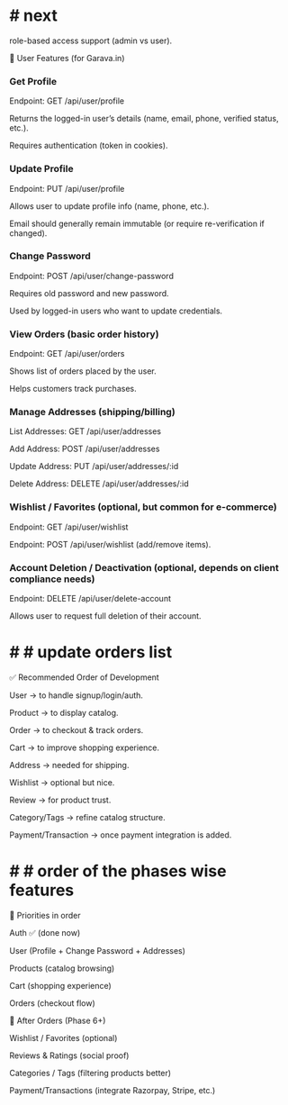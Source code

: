 # # next

role-based access support (admin vs user).


📌 User Features (for Garava.in)

### Get Profile

Endpoint: GET /api/user/profile

Returns the logged-in user’s details (name, email, phone, verified status, etc.).

Requires authentication (token in cookies).

### Update Profile

Endpoint: PUT /api/user/profile

Allows user to update profile info (name, phone, etc.).

Email should generally remain immutable (or require re-verification if changed).

### Change Password

Endpoint: POST /api/user/change-password

Requires old password and new password.

Used by logged-in users who want to update credentials.

### View Orders (basic order history)

Endpoint: GET /api/user/orders

Shows list of orders placed by the user.

Helps customers track purchases.

### Manage Addresses (shipping/billing)

List Addresses: GET /api/user/addresses

Add Address: POST /api/user/addresses

Update Address: PUT /api/user/addresses/:id

Delete Address: DELETE /api/user/addresses/:id

### Wishlist / Favorites (optional, but common for e-commerce)

Endpoint: GET /api/user/wishlist

Endpoint: POST /api/user/wishlist (add/remove items).

### Account Deletion / Deactivation (optional, depends on client compliance needs)

Endpoint: DELETE /api/user/delete-account

Allows user to request full deletion of their account.


# # # update orders list

✅ Recommended Order of Development

User → to handle signup/login/auth.

Product → to display catalog.

Order → to checkout & track orders.

Cart → to improve shopping experience.

Address → needed for shipping.

Wishlist → optional but nice.

Review → for product trust.

Category/Tags → refine catalog structure.

Payment/Transaction → once payment integration is added.


# # # order of the phases wise features 

🎯 Priorities in order

Auth ✅ (done now)

User (Profile + Change Password + Addresses)

Products (catalog browsing)

Cart (shopping experience)

Orders (checkout flow)

📌 After Orders (Phase 6+)

Wishlist / Favorites (optional)

Reviews & Ratings (social proof)

Categories / Tags (filtering products better)

Payment/Transactions (integrate Razorpay, Stripe, etc.)